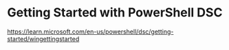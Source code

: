 # Getting Started with PowerShell DSC

https://learn.microsoft.com/en-us/powershell/dsc/getting-started/wingettingstarted
